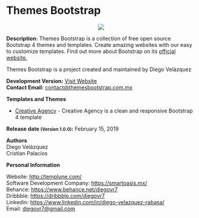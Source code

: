# Themes Bootstrap 
<p align="center"><img src="https://themesbootstrap.com.mx/assets/images/header-github.svg" style="margin: 0 auto;"></p>


<b>Description:</b> Themes Bootstrap is a collection of free open source Bootstrap 4 themes and templates. Create amazing websites with our easy to customize templates. Find out more about Bootstrap on its <a href="https://getbootstrap.com/" target="_blank" rel="noopener">official website.</a>

<p>Themes Bootstrap is a project created and maintained by Diego Velázquez</p>

<b>Development Version:</b> <a href="https://themesbootstrap.com.mx/">Visit Website</a><br>
<b>Contact Email:</b> contact@themesbootstrap.com.mx

<b>Templates and Themes</b>
<ul>
  <li><a href="https://themesbootstrap.com.mx/templates/creative-agency-template/index.html">Creative Agency</a> - Creative Agency is a clean and responsive Bootstrap 4 template</li>
</ul>

<b>Release date <small>(Version 1.0.0)</small>:</b> February 15, 2019

<b>Authors</b><br> 
Diego Velázquez<br>
Cristian Palacios

<b>Personal Information</b><br>

Website: http://templune.com/<br>
Software Development Company: https://smartoasis.mx/<br>
Behance: https://www.behance.net/diegovr7<br>
Dribbble: https://dribbble.com/diegovr7<br>
Linkedin: https://www.linkedin.com/in/diego-velazquez-rabasa/<br>
Email: diegovr7@gmail.com
